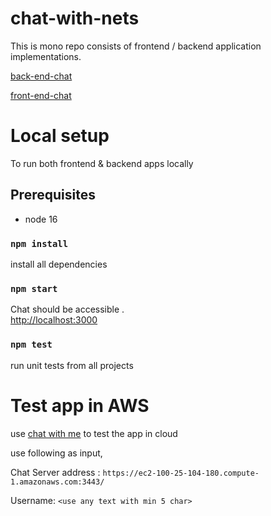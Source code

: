 # chat-with-nets

This is mono repo consists of frontend / backend application implementations.

[back-end-chat](https://github.com/vijaimp/chat-with-nets/blob/master/back-end-chat/README.md)

[front-end-chat](https://github.com/vijaimp/chat-with-nets/blob/master/front-end-chat/README.md)

# Local setup

To run both frontend & backend apps locally

## Prerequisites

- node 16

### `npm install`

install all dependencies

### `npm start`

Chat should be accessible .\
 [http://localhost:3000](http://localhost:3000)

### `npm test`

run unit tests from all projects

# Test app in AWS

use [chat with me](https://master.d2ipyj7wtrus0h.amplifyapp.com/) to test the app in cloud

use following as input,

Chat Server address : `https://ec2-100-25-104-180.compute-1.amazonaws.com:3443/`

Username: `<use any text with min 5 char>`

